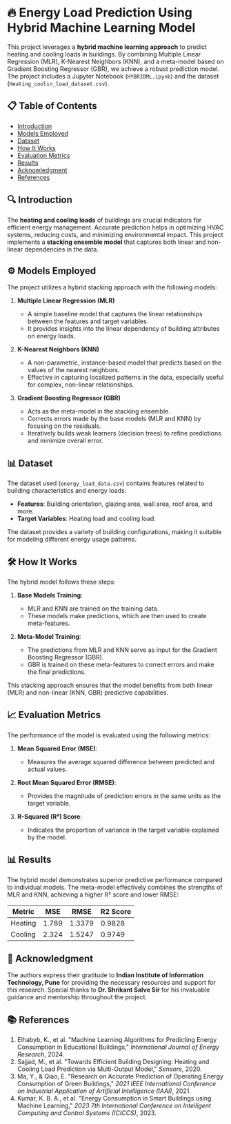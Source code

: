 # 🔥 Energy Load Prediction Using Hybrid Machine Learning Model

This project leverages a **hybrid machine learning approach** to predict heating and cooling loads in buildings. By combining Multiple Linear Regression (MLR), K-Nearest Neighbors (KNN), and a meta-model based on Gradient Boosting Regressor (GBR), we achieve a robust prediction model. The project includes a Jupyter Notebook (`HYBRIDML.ipynb`) and the dataset (`Heating_coolin_load_dataset.csv`).

## 📋 Table of Contents
- [Introduction](#introduction)
- [Models Employed](#models-employed)
- [Dataset](#dataset)
- [How It Works](#how-it-works)
- [Evaluation Metrics](#evaluation-metrics)
- [Results](#results)
- [Acknowledgment](#acknowledgment)
- [References](#references)

## 🔍 Introduction
The **heating and cooling loads** of buildings are crucial indicators for efficient energy management. Accurate prediction helps in optimizing HVAC systems, reducing costs, and minimizing environmental impact. This project implements a **stacking ensemble model** that captures both linear and non-linear dependencies in the data.

## ⚙️ Models Employed
The project utilizes a hybrid stacking approach with the following models:

1. **Multiple Linear Regression (MLR)**
   - A simple baseline model that captures the linear relationships between the features and target variables.
   - It provides insights into the linear dependency of building attributes on energy loads.

2. **K-Nearest Neighbors (KNN)**
   - A non-parametric, instance-based model that predicts based on the values of the nearest neighbors.
   - Effective in capturing localized patterns in the data, especially useful for complex, non-linear relationships.

3. **Gradient Boosting Regressor (GBR)**
   - Acts as the meta-model in the stacking ensemble.
   - Corrects errors made by the base models (MLR and KNN) by focusing on the residuals.
   - Iteratively builds weak learners (decision trees) to refine predictions and minimize overall error.

## 📊 Dataset
The dataset used (`energy_load_data.csv`) contains features related to building characteristics and energy loads:

- **Features**: Building orientation, glazing area, wall area, roof area, and more.
- **Target Variables**: Heating load and cooling load.

The dataset provides a variety of building configurations, making it suitable for modeling different energy usage patterns.

## 🛠️ How It Works
The hybrid model follows these steps:

1. **Base Models Training**: 
   - MLR and KNN are trained on the training data.
   - These models make predictions, which are then used to create meta-features.

2. **Meta-Model Training**:
   - The predictions from MLR and KNN serve as input for the Gradient Boosting Regressor (GBR).
   - GBR is trained on these meta-features to correct errors and make the final predictions.

This stacking approach ensures that the model benefits from both linear (MLR) and non-linear (KNN, GBR) predictive capabilities.

## 📈 Evaluation Metrics
The performance of the model is evaluated using the following metrics:

1. **Mean Squared Error (MSE)**:
   - Measures the average squared difference between predicted and actual values.

2. **Root Mean Squared Error (RMSE)**:
   - Provides the magnitude of prediction errors in the same units as the target variable.

3. **R-Squared (R²) Score**:
   - Indicates the proportion of variance in the target variable explained by the model.

## 📊 Results
The hybrid model demonstrates superior predictive performance compared to individual models. The meta-model effectively combines the strengths of MLR and KNN, achieving a higher R² score and lower RMSE:

| Metric       | MSE   | RMSE   | R2 Score  |
|--------------|-------|--------|-----------|
| Heating      | 1.789 | 1.3379 | 0.9828    |
| Cooling      | 2.324 | 1.5247 | 0.9749    |

## 🤝 Acknowledgment
The authors express their gratitude to **Indian Institute of Information Technology, Pune** for providing the necessary resources and support for this research. Special thanks to **Dr. Shrikant Salve Sir** for his invaluable guidance and mentorship throughout the project.

## 📚 References
1. Elhabyb, K., et al. "Machine Learning Algorithms for Predicting Energy Consumption in Educational Buildings," *International Journal of Energy Research*, 2024.
2. Sajjad, M., et al. "Towards Efficient Building Designing: Heating and Cooling Load Prediction via Multi-Output Model," *Sensors*, 2020.
3. Ma, Y., & Qiao, E. "Research on Accurate Prediction of Operating Energy Consumption of Green Buildings," *2021 IEEE International Conference on Industrial Application of Artificial Intelligence (IAAI)*, 2021.
4. Kumar, K. B. A., et al. "Energy Consumption in Smart Buildings using Machine Learning," *2023 7th International Conference on Intelligent Computing and Control Systems (ICICCS)*, 2023.

